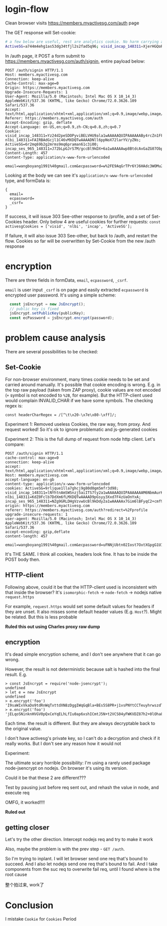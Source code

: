 # login-flow

Clean browser visits https://members.myactivesg.com/auth page

The GET response will Set-cookie:

```bash
# a few below are useful, rest are analytics cookie. No harm carrying all, tho
ActiveSG=a744m4ehg1as53dg34tfjl2s2fad5q96; visid_incap_148311=XjerHGQoRKGohm7F01T0tacva1wAAAAAQUIPAAAAAAA+XlKhPKdSEuFRDwP+WMmZ; nlbi_148311=fycdY++XciOLiFunMXDQTwAAAACP8FgKelHoofZNm4wLfw7D; incap_ses_965_148311=YE41Sg5GxB9ZRM4bBl9kDacva1wAAAAAiJ0zbZF1V+br3CA/F1APBQ==; _ga=GA1.2.725564872.1550528429; _gid=GA1.2.1351220055.1550528429; _ga=GA1.3.725564872.1550528429; _gid=GA1.3.1351220055.1550528429; __hstc=165096928.0b466bd2a67c472287dda1e4399435b2.1550528430953.1550528430953.1550528430953.1; hubspotutk=0b466bd2a67c472287dda1e4399435b2; __hssrc=1; __hssc=165096928.2.1550528430953; _fbp=fb.1.1550528429465.87461506
```

In /auth page, it POST a form submit to https://members.myactivesg.com/auth/signin, entire payload below:

```
POST /auth/signin HTTP/1.1
Host: members.myactivesg.com
Connection: keep-alive
Cache-Control: max-age=0
Origin: https://members.myactivesg.com
Upgrade-Insecure-Requests: 1
User-Agent: Mozilla/5.0 (Macintosh; Intel Mac OS X 10_14_3) AppleWebKit/537.36 (KHTML, like Gecko) Chrome/72.0.3626.109 Safari/537.36
Accept: text/html,application/xhtml+xml,application/xml;q=0.9,image/webp,image/apng,*/*;q=0.8
Referer: https://members.myactivesg.com/auth
Accept-Encoding: gzip, deflate
Accept-Language: en-US,en;q=0.9,zh-CN;q=0.8,zh;q=0.7
Cookie: visid_incap_148311=Yz24d2peSDOPyviBELVHU9ala1wAAAAAQUIPAAAAAABy4rcZn1FFhmHyy7qIfrFV; nlbi_148311=FAIRBAdGcjl1C46vMXDQTwAAAADNll6ppNoX72larYV/yZNs; ActiveSG=6r2mq69b2g2mrms9mq6praman61c3i00; incap_ses_965_148311=J72bLpGJrS7M/gccBl9kDX+6a1wAAAAAwp8BtdcAvGaZG07ObpvC9A==
Content-Length: 457
Content-Type: application/x-www-form-urlencoded

email=wangboyang1991%40gmail.com&ecpassword=w%2FE9AqGrTPr6YJ6HAdc3WOMu23q8TdRY3Ge7Jwsu%2FTA%2F5WW0OogB%2B1MGnrAI0lodxOL6%2B7fvmLFHFjb41tRZUiSD90aqqeebi%2Bgrpjsb3OVHO23QVuo40f6tGZy0z%2Ft2B1WR06moDKVwrrHVY44jNqtxx5%2BcCn5I5J99rrjSBVd1yIQLDASyxERGWuHRpbgxx4plKwPLE%2BiVwSErzlAWueoWZdKXGQvzw1DDAdMzw7B5jrsln1xeTc9scCyG60UYY7IDG%2B%2Blm1RHkKWIS62wbt3jZ8tYdO7VGfFbpa%2BEKKM5uMs81qJH48N4cfVq3fagITc%2BhVCvlqalNkL8LUd3AA%3D%3D&_csrf=123547104b19d7976a79478ced9103c4
```

Looking at the body we can see it's `application/x-www-form-urlencoded` type, and formData is:
```
{
  email=
  ecpassword=
  _csrf=
}
```

If success, it will issue 303 See-other response to /profile, and a set of Set-Cookies header. Only below 4 are useful cookies for further requests: `const activesgCookies = ['visid', 'nlbi', 'incap', 'ActiveSG'];`

If failure, it will also issue 303 See-other, but back to /auth, and restart the flow. Cookies so far will be overwritten by Set-Cookie from the new /auth response

# encryption
There are three fields in formData, `email`, `ecpassword`, `_csrf`.

`email` is user input
`_csrf` is on page and easily extracted
`ecpassword` is encrypted user password. It's using a simple scheme:

```js
  const jsEncrypt = new JsEncrypt();
  // public key is fixed
  jsEncrypt.setPublicKey(publicKey);
  const ecPassword = jsEncrypt.encrypt(password);
```

# problem cause analysis

There are several possibilities to be checked:

## Set-Cookie
For non-browser environment, many times cookie needs to be set and carried around manually. It's possible that cookie encoding is wrong. E.g. in the top raw payload (taken from ZAP proxy), cookie values are not encoded (`+` symbol is not encoded to `%2B`, for example). But the HTTP-client used would complain INVALID_CHAR if we have some symbols. The checking regex is:

`const headerCharRegex = /[^\t\x20-\x7e\x80-\xff]/;`

Experiment 1:
Removed useless Cookies, the raw way, from proxy. And request worked! So it's ok to ignore problematic and js-generated cookies

Experiment 2:
This is the full dump of request from node http client. Let's compare:

```
POST /auth/signin HTTP/1.1
cache-control: max-age=0
connection: keep-alive
accept: text/html,application/xhtml+xml,application/xml;q=0.9,image/webp,image/apng,*/*;q=0.8
Host: members.myactivesg.com
accept-language: en-gb
content-type: application/x-www-form-urlencoded
cookies: ActiveSG=9rljque1lla7ghcj9g80d0gm5mfr3d98; visid_incap_148311=lNYhtnAmSWSnzj5aiITS7ty2a1wAAAAAQUIPAAAAAAAM6NbmAurKlMIyH1bZIvpK; nlbi_148311=KdZ0Fclb7DdXm6fLMXDQTwAAAAD9pGsyy3Xxd7F4zUaOnYxA; incap_ses_965_148311=NZg9GRLDHgVzvwUcBl9kDdy2a1wAAAAAx7Gim6lBFyqC2+cmf9p2YA==
origin: https://members.myactivesg.com
referer: https://members.myactivesg.com/auth?redirect=%2Fprofile
upgrade-insecure-requests: 1
user-agent: Mozilla/5.0 (Macintosh; Intel Mac OS X 10_14_3) AppleWebKit/537.36 (KHTML, like Gecko) Chrome/72.0.3626.109 Safari/537.36
accept-encoding: gzip,deflate
content-length: 457

email=wangboyang1991%40gmail.com&ecpassword=uFNNjUbtn02Iost7OxtXGpgG1U1kZNOdzg3ILZ9N00%2B%2F5ksL9an%2F7AtTYm68U6wR8mfqwzxXpi5btk8gtNXvjkaWdjZyDwwGFUJTKHSErj2qNLXHnJmFtDeL9%2FqwmmappQ%2F94ER7r4MiUZxUCY9eyfs23Mqpg0rMrgtJN102G3Jb2WTd%2FV8dkrvniXkm%2BFta%2FHO5UvEOlcEnEFN4%2Fmaa5FWMiuB12fjMJjvITmqMSZ56zdIJKmLLjBo%2FXFOTKZ4%2FRgR26X%2Bmloky79ceq7C1LuXKdJTeGlr%2BUxSJZ9A6k6gNJGBIX0LUXvhn3v6VzPfSjTpTVCBD0QAYa16mwT2dFQ%3D%3D&_csrf=0d45fcc787e8e66c406eb41e2bd9b713
```
It's THE SAME. I think all cookies, headers look fine. It has to be inside the POST body then.


## HTTP-client
Following above, could it be that the HTTP-client used is inconsistent with that inside the browser? It's `isomorphic-fetch` -> `node-fetch` -> nodejs native `request.https`

For example, `request.https` would set some default values for headers if they are unset. It also misses some default header values (E.g. `Host`?). Might be related. But this is less probable

**Ruled this out using Charles proxy raw dump**

## encryption
It's dead simple encryption scheme, and I don't see anywhere that it can go wrong.

However, the result is not deterministic because salt is hashed into the final result. E.g.

```
> const JsEncrypt = require('node-jsencrypt');
undefined
> let e = new JsEncrypt
undefined
> e.encrypt('foo')
'I9saWIxVkaDo9tdRnWqTxttdXN8zDggIWqGqBla+BEs5S8PR+j1vsPNYtCCTeuyhrwszdToMFfRMu2UiApqrEiPUkyEUEVggnn9EmRKmiDxjgOmBRe8RuEwJYTiVtAghxD5C59RpcyekHMXdn8hHtkOnlJXEL/AnBV9dTO0KigM='
> e.encrypt('foo')
'jELqoSNinknHVGV0pQxCeYqELhLfIu0ap6xshICmtJ5N+t2VCS04yFWKVDZ87h2+0lOha8hbP1P6bFEpLygWTfslnQ7D+29uXvYfXXPz1GY6hiAfNAEmGywJ8hxoFYG5UId0zgklxZYHIkO6sYqEq9ai3qfRPzE+w5KUErKwu84='
```

Each time. the result is different. But they are always decryptable back to the original value.

I don't have activesg's private key, so I can't do a decryption and check if it really works. But I don't see any reason how it would not

Experiment:

The ultimate scary horrible possibility: I'm using a rarely used package node-jsencrypt on nodejs. On browser it's using its version.

Could it be that these 2 are different???

Test by pausing just before req sent out, and rehash the value in node, and execute req

OMFG, it worked!!!!

**Ruled out**

## getting closer

Let's try the other direction. Intercept nodejs req and try to make it work

Also, maybe the problem is with the prev step - `GET /auth`. 

So I'm trying to inplant. I will let browser send one req that's bound to succeed. And I also let nodejs send one req that's bound to fail. And I take components from the suc req to overwrite fail req, until I found where is the root cause

整个拍过来, work了

# Conclusion
I mistake `Cookie` for `Cookies`
Period
